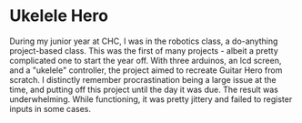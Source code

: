 # Ukelele Hero

During my junior year at CHC, I was in the robotics class, a do-anything project-based class. This was the first of many projects - albeit a pretty complicated one to start the year off. With three arduinos, an lcd screen, and a "ukelele" controller, the project aimed to recreate Guitar Hero from scratch. I distinctly remember procrastination being a large issue at the time, and putting off this project until the day it was due. The result was underwhelming. While functioning, it was pretty jittery and failed to register inputs in some cases.
